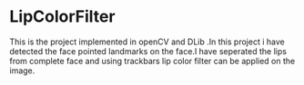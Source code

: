 # LipColorFilter
This is the project implemented in openCV and DLib .In this project i have detected the face pointed landmarks on the face.I have seperated the lips from complete face and  using trackbars lip color filter can be applied on the image. 
